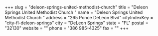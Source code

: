 +++
slug = "deleon-springs-united-methodist-church"
title = "Deleon Springs United Methodist Church "
name = "Deleon Springs United Methodist Church "
address = "265 Ponce DeLeon Blvd"
cityIndexKey = "city-fl-deleon-springs"
city = "DeLeon Springs"
state = "FL"
postal = "32130"
website = ""
phone = "386 985-4325"
fax = ""
+++
